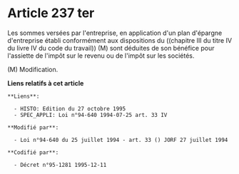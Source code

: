 # Article 237 ter

Les sommes versées par l'entreprise, en application d'un plan d'épargne d'entreprise établi conformément aux dispositions du
((chapitre III du titre IV du livre IV du code du travail)) (M) sont déduites de son bénéfice pour l'assiette de l'impôt sur
le revenu ou de l'impôt sur les sociétés.

(M) Modification.

**Liens relatifs à cet article**

	**Liens**:

	  - HISTO: Edition du 27 octobre 1995
	  - SPEC_APPLI: Loi n°94-640 1994-07-25 art. 33 IV

	**Modifié par**:

	  - Loi n°94-640 du 25 juillet 1994 - art. 33 () JORF 27 juillet 1994

	**Codifié par**:

	  - Décret n°95-1281 1995-12-11
